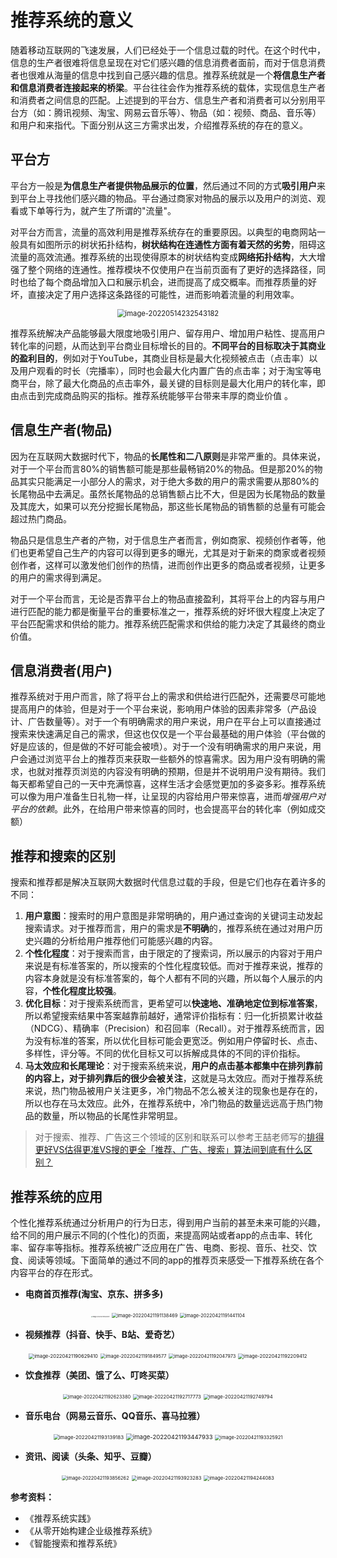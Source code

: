 # 推荐系统的意义

随着移动互联网的飞速发展，人们已经处于一个信息过载的时代。在这个时代中，信息的生产者很难将信息呈现在对它们感兴趣的信息消费者面前，而对于信息消费者也很难从海量的信息中找到自己感兴趣的信息。推荐系统就是一个**将信息生产者和信息消费者连接起来的桥梁**。平台往往会作为推荐系统的载体，实现信息生产者和消费者之间信息的匹配。上述提到的平台方、信息生产者和消费者可以分别用平台方（如：腾讯视频、淘宝、网易云音乐等）、物品（如：视频、商品、音乐等）和用户和来指代。下面分别从这三方需求出发，介绍推荐系统的存在的意义。


## 平台方

平台方一般是**为信息生产者提供物品展示的位置**，然后通过不同的方式**吸引用户**来到平台上寻找他们感兴趣的物品。平台通过商家对物品的展示以及用户的浏览、观看或下单等行为，就产生了所谓的"流量"。

对平台方而言，流量的高效利用是推荐系统存在的重要原因。以典型的电商网站一般具有如图所示的树状拓扑结构，**树状结构在连通性方面有着天然的劣势**，阻碍这流量的高效流通。推荐系统的出现使得原本的树状结构变成**网络拓扑结构**，大大增强了整个网络的连通性。推荐模块不仅使用户在当前页面有了更好的选择路径，同时也给了每个商品增加入口和展示机会，进而提高了成交概率。而推荐质量的好坏，直接决定了用户选择这条路径的可能性，进而影响着流量的利用效率。

<div align=center>
<img src="https://typoraimg-1252051831.cos.ap-guangzhou.myqcloud.com/image-20220514232543182.png" alt="image-20220514232543182" style="zoom: 80%;" />
</div>

推荐系统解决产品能够最大限度地吸引用户、留存用户、增加用户粘性、提高用户转化率的问题，从而达到平台商业目标增长的目的。**不同平台的目标取决于其商业的盈利目的**，例如对于YouTube，其商业目标是最大化视频被点击（点击率）以及用户观看的时长（完播率），同时也会最大化内置广告的点击率；对于淘宝等电商平台，除了最大化商品的点击率外，最关键的目标则是最大化用户的转化率，即由点击到完成商品购买的指标。推荐系统能够平台带来丰厚的商业价值 。


## 信息生产者(物品)

因为在互联网大数据时代下，物品的**长尾性和二八原则**是非常严重的。具体来说，对于一个平台而言80%的销售额可能是那些最畅销20%的物品。但是那20%的物品其实只能满足一小部分人的需求，对于绝大多数的用户的需求需要从那80%的长尾物品中去满足。虽然长尾物品的总销售额占比不大，但是因为长尾物品的数量及其庞大，如果可以充分挖掘长尾物品，那这些长尾物品的销售额的总量有可能会超过热门商品。

物品只是信息生产者的产物，对于信息生产者而言，例如商家、视频创作者等，他们也更希望自己生产的内容可以得到更多的曝光，尤其是对于新来的商家或者视频创作者，这样可以激发他们创作的热情，进而创作出更多的商品或者视频，让更多的用户的需求得到满足。

对于一个平台而言，无论是否靠平台上的物品直接盈利，其将平台上的内容与用户进行匹配的能力都是衡量平台的重要标准之一，推荐系统的好坏很大程度上决定了平台匹配需求和供给的能力。推荐系统匹配需求和供给的能力决定了其最终的商业价值。


## 信息消费者(用户)

推荐系统对于用户而言，除了将平台上的需求和供给进行匹配外，还需要尽可能地提高用户的体验，但是对于一个平台来说，影响用户体验的因素非常多（产品设计、广告数量等）。对于一个有明确需求的用户来说，用户在平台上可以直接通过搜索来快速满足自己的需求，但这也仅仅是一个平台最基础的用户体验（平台做的好是应该的，但是做的不好可能会被喷）。对于一个没有明确需求的用户来说，用户会通过浏览平台上的推荐页来获取一些额外的惊喜需求。因为用户没有明确的需求，也就对推荐页浏览的内容没有明确的预期，但是并不说明用户没有期待。我们每天都希望自己的一天中充满惊喜，这样生活才会感觉更加的多姿多彩。推荐系统可以像为用户准备生日礼物一样，让呈现的内容给用户带来惊喜，进而*增强用户对平台的依赖*。此外，在给用户带来惊喜的同时，也会提高平台的转化率（例如成交额）


## 推荐和搜索的区别

搜索和推荐都是解决互联网大数据时代信息过载的手段，但是它们也存在着许多的不同：
1. **用户意图**：搜索时的用户意图是非常明确的，用户通过查询的关键词主动发起搜索请求。对于推荐而言，用户的需求是**不明确**的，推荐系统在通过对用户历史兴趣的分析给用户推荐他们可能感兴趣的内容。
2. **个性化程度**：对于搜索而言，由于限定的了搜索词，所以展示的内容对于用户来说是有标准答案的，所以搜索的个性化程度较低。而对于推荐来说，推荐的内容本身就是没有标准答案的，每个人都有不同的兴趣，所以每个人展示的内容，**个性化程度比较强**。
3. **优化目标**：对于搜索系统而言，更希望可以**快速地、准确地定位到标准答案**，所以希望搜索结果中答案越靠前越好，通常评价指标有：归一化折损累计收益（NDCG）、精确率（Precision）和召回率（Recall）。对于推荐系统而言，因为没有标准的答案，所以优化目标可能会更宽泛。例如用户停留时长、点击、多样性，评分等。不同的优化目标又可以拆解成具体的不同的评价指标。
4. **马太效应和长尾理论**：对于搜索系统来说，**用户的点击基本都集中在排列靠前的内容上，对于排列靠后的很少会被关注**，这就是马太效应。而对于推荐系统来说，热门物品被用户关注更多，冷门物品不怎么被关注的现象也是存在的，所以也存在马太效应。此外，在推荐系统中，冷门物品的数量远远高于热门物品的数量，所以物品的长尾性非常明显。

> 对于搜索、推荐、广告这三个领域的区别和联系可以参考王喆老师写的[排得更好VS估得更准VS搜的更全「推荐、广告、搜索」算法间到底有什么区别？](https://zhuanlan.zhihu.com/p/430431149)

## 推荐系统的应用
个性化推荐系统通过分析用户的行为日志，得到用户当前的甚至未来可能的兴趣，给不同的用户展示不同的(个性化)的页面，来提高网站或者app的点击率、转化率、留存率等指标。推荐系统被广泛应用在广告、电商、影视、音乐、社交、饮食、阅读等领域。下面简单的通过不同的app的推荐页来感受一下推荐系统在各个内容平台的存在形式。

- **电商首页推荐(淘宝、京东、拼多多)**

<div align=center>
<img src="http://ryluo.oss-cn-chengdu.aliyuncs.com/图片image-20220421190313917.png" alt="image-20220421190313917" style="zoom: 15%;" />
<img src="http://ryluo.oss-cn-chengdu.aliyuncs.com/图片image-20220421191138469.png" alt="image-20220421191138469" style="zoom:53%;" />
<img src="http://ryluo.oss-cn-chengdu.aliyuncs.com/图片image-20220421191441104.png" alt="image-20220421191441104" style="zoom:53%;" />
</div>

- **视频推荐（抖音、快手、B站、爱奇艺）**

<div align=center>
<img src="http://ryluo.oss-cn-chengdu.aliyuncs.com/图片image-20220421190629410.png" alt="image-20220421190629410" style="zoom:55%;" />
<img src="http://ryluo.oss-cn-chengdu.aliyuncs.com/图片image-20220421191849577.png" alt="image-20220421191849577" style="zoom: 53%;" />
<img src="http://ryluo.oss-cn-chengdu.aliyuncs.com/图片image-20220421192047973.png" alt="image-20220421192047973" style="zoom:53%;" />
<img src="http://ryluo.oss-cn-chengdu.aliyuncs.com/图片image-20220421192209412.png" alt="image-20220421192209412" style="zoom:55%;" />
</div>


- **饮食推荐（美团、饿了么、叮咚买菜）**

<div align=center>
<img src="http://ryluo.oss-cn-chengdu.aliyuncs.com/图片image-20220421192623380.png" alt="image-20220421192623380" style="zoom:53%;" />
<img src="http://ryluo.oss-cn-chengdu.aliyuncs.com/图片image-20220421192717773.png" alt="image-20220421192717773" style="zoom:55%;" />
<img src="http://ryluo.oss-cn-chengdu.aliyuncs.com/图片image-20220421192749794.png" alt="image-20220421192749794" style="zoom:55%;" />
</div>


- **音乐电台（网易云音乐、QQ音乐、喜马拉雅）**

<div align=center>
<img src="http://ryluo.oss-cn-chengdu.aliyuncs.com/图片image-20220421193139183.png" alt="image-20220421193139183" style="zoom: 57%;" />
<img src="http://ryluo.oss-cn-chengdu.aliyuncs.com/图片image-20220421193447933.png" alt="image-20220421193447933" style="zoom:68%;" />
<img src="http://ryluo.oss-cn-chengdu.aliyuncs.com/图片image-20220421193325921.png" alt="image-20220421193325921" style="zoom: 54%;" />
</div>


- **资讯、阅读（头条、知乎、豆瓣）**

<div align=center>
<img src="http://ryluo.oss-cn-chengdu.aliyuncs.com/图片image-20220421193856262.png" alt="image-20220421193856262" style="zoom:53%;" />
<img src="http://ryluo.oss-cn-chengdu.aliyuncs.com/图片image-20220421193923283.png" alt="image-20220421193923283" style="zoom:55%;" />
<img src="http://ryluo.oss-cn-chengdu.aliyuncs.com/图片image-20220421194244083.png" alt="image-20220421194244083" style="zoom:55%;" />
</div>


**参考资料：**

- 《推荐系统实践》
- 《从零开始构建企业级推荐系统》
- 《智能搜索和推荐系统》